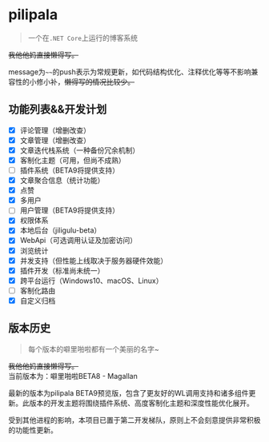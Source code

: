 # pilipala

>一个在`.NET Core`上运行的博客系统

~~我他他妈直接懒得写。~~

message为`~~`的push表示为常规更新，如代码结构优化、注释优化等等不影响兼容性的小修小补，~~懒得写的情况比较少。~~

## 功能列表&&开发计划

- [x] 评论管理（增删改查）
- [x] 文章管理（增删改查）
- [x] 文章迭代栈系统（一种备份冗余机制）
- [x] 客制化主题（可用，但尚不成熟）
- [ ] 插件系统（BETA9将提供支持）
- [x] 文章聚合信息（统计功能）
- [x] 点赞
- [x] 多用户
- [ ] 用户管理（BETA9将提供支持）
- [x] 权限体系
- [x] 本地后台（jiligulu-beta）
- [x] WebApi（可选调用认证及加密访问）
- [x] 浏览统计
- [x] 并发支持（但性能上线取决于服务器硬件效能）
- [x] 插件开发（标准尚未统一）
- [x] 跨平台运行（Windows10、macOS、Linux）
- [ ] 客制化路由
- [x] 自定义归档

## 版本历史

> 每个版本的噼里啪啦都有一个美丽的名字~

~~我他他妈直接懒得写。~~  
当前版本为：噼里啪啦BETA8 - Magallan

最新的版本为pilipala BETA9预览版，包含了更友好的WL调用支持和诸多组件更新。此版本的开发主题将围绕插件系统、高度客制化主题和深度性能优化展开。

受到其他进程的影响，本项目已置于第二开发梯队，原则上不会刻意提供非常积极的功能性更新。
